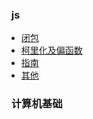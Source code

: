 
### &nbsp;&nbsp;js 
  * [闭包](js/closure)
  * [柯里化及偏函数](js/curry)
  * [指南](js/js)
  * [其他](js/others)

### &nbsp;&nbsp;计算机基础